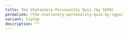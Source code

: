 ```yaml
---
title: The Stationery Personality Quiz (by SGPO)
permalink: /the-stationery-personality-quiz-by-sgpo/
variant: tiptap
description: ""
---
```

